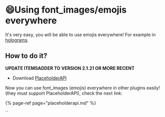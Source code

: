 # 😄Using font\_images/emojis everywhere

It's very easy, you will be able to use emojis everywhere! For example in [holograms](../compatibility-with-other-plugins/compatible/holographic-displays.md).

## How to do it?

**UPDATE ITEMSADDER TO VERSION 2.1.21 OR MORE RECENT**

* Download [PlaceholderAPI](https://www.spigotmc.org/resources/placeholderapi.6245/)

Now you can use font\_images \(emojis\) everywhere in other plugins easily! \(they must support PlaceholderAPI\), check the next link:

{% page-ref page="placeholderapi.md" %}

\`\`

